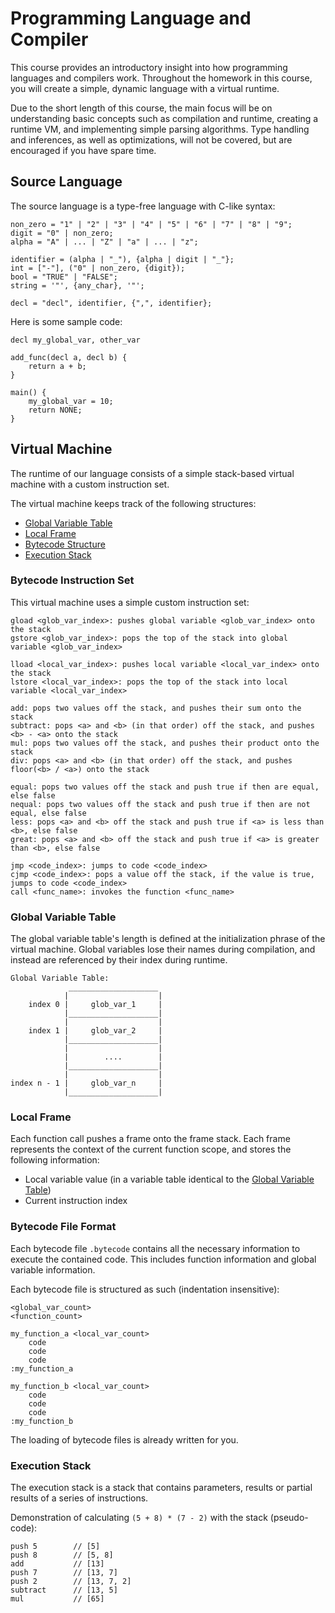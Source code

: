 # Programming Language and Compiler

This course provides an introductory insight into how programming languages and compilers work. Throughout the homework in this course, you will create a simple, dynamic language with a virtual runtime.

Due to the short length of this course, the main focus will be on understanding basic concepts such as compilation and runtime, creating a runtime VM, and implementing simple parsing algorithms. Type handling and inferences, as well as optimizations, will not be covered, but are encouraged if you have spare time.

## Source Language

The source language is a type-free language with C-like syntax:

```
non_zero = "1" | "2" | "3" | "4" | "5" | "6" | "7" | "8" | "9";
digit = "0" | non_zero;
alpha = "A" | ... | "Z" | "a" | ... | "z";

identifier = (alpha | "_"), {alpha | digit | "_"};
int = ["-"], ("0" | non_zero, {digit});
bool = "TRUE" | "FALSE";
string = '"', {any_char}, '"';

decl = "decl", identifier, {",", identifier};
```

Here is some sample code:

```
decl my_global_var, other_var

add_func(decl a, decl b) {
    return a + b;
}

main() {
    my_global_var = 10;
    return NONE;
}
```

## Virtual Machine

The runtime of our language consists of a simple stack-based virtual machine with a custom instruction set.

The virtual machine keeps track of the following structures:
- [Global Variable Table](#global-variable-table)
- [Local Frame](#local-frame)
- [Bytecode Structure](#bytecode-file-format)
- [Execution Stack](#execution-stack)

### Bytecode Instruction Set

This virtual machine uses a simple custom instruction set:

```
gload <glob_var_index>: pushes global variable <glob_var_index> onto the stack
gstore <glob_var_index>: pops the top of the stack into global variable <glob_var_index>

lload <local_var_index>: pushes local variable <local_var_index> onto the stack
lstore <local_var_index>: pops the top of the stack into local variable <local_var_index>

add: pops two values off the stack, and pushes their sum onto the stack
subtract: pops <a> and <b> (in that order) off the stack, and pushes <b> - <a> onto the stack
mul: pops two values off the stack, and pushes their product onto the stack
div: pops <a> and <b> (in that order) off the stack, and pushes floor(<b> / <a>) onto the stack

equal: pops two values off the stack and push true if then are equal, else false
nequal: pops two values off the stack and push true if then are not equal, else false
less: pops <a> and <b> off the stack and push true if <a> is less than <b>, else false
great: pops <a> and <b> off the stack and push true if <a> is greater than <b>, else false

jmp <code_index>: jumps to code <code_index>
cjmp <code_index>: pops a value off the stack, if the value is true, jumps to code <code_index>
call <func_name>: invokes the function <func_name>
```

### Global Variable Table

The global variable table's length is defined at the initialization phrase of the virtual machine. Global variables lose their names during compilation, and instead are referenced by their index during runtime.

```
Global Variable Table:
             ____________________
            |                    |
    index 0 |     glob_var_1     |
            |____________________|
            |                    |
    index 1 |     glob_var_2     |
            |____________________|
            |                    |
            |        ....        |
            |____________________|
            |                    |
index n - 1 |     glob_var_n     |
            |____________________|
```

### Local Frame

Each function call pushes a frame onto the frame stack. Each frame represents the context of the current function scope, and stores the following information:

- Local variable value (in a variable table identical to the [Global Variable Table](#GlobalVariableTable))
- Current instruction index

### Bytecode File Format

Each bytecode file `.bytecode` contains all the necessary information to execute the contained code. This includes function information and global variable information.

Each bytecode file is structured as such (indentation insensitive):

```
<global_var_count>
<function_count>

my_function_a <local_var_count>
    code
    code
    code
:my_function_a

my_function_b <local_var_count>
    code
    code
    code
:my_function_b
```

The loading of bytecode files is already written for you.

### Execution Stack

The execution stack is a stack that contains parameters, results or partial results of a series of instructions.

Demonstration of calculating `(5 + 8) * (7 - 2)` with the stack (pseudo-code):

```
push 5        // [5]
push 8        // [5, 8]
add           // [13]
push 7        // [13, 7]
push 2        // [13, 7, 2]
subtract      // [13, 5]
mul           // [65]
```
